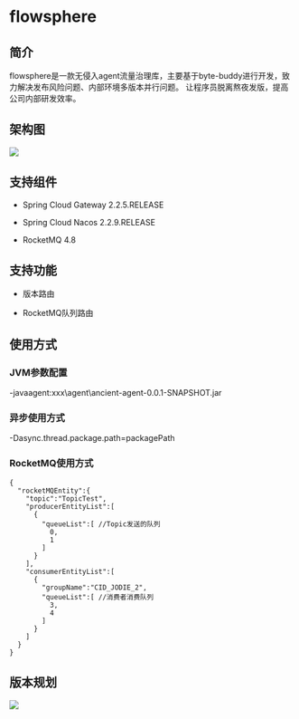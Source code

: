 # flowsphere


## 简介

flowsphere是一款无侵入agent流量治理库，主要基于byte-buddy进行开发，致力解决发布风险问题、内部环境多版本并行问题。
让程序员脱离熬夜发版，提高公司内部研发效率。

## 架构图
![](https://github.com/ZShUn/ancient/blob/main/Resources/Architecture.png)

## 支持组件

- Spring Cloud Gateway 2.2.5.RELEASE

- Spring Cloud Nacos 2.2.9.RELEASE

- RocketMQ 4.8

## 支持功能

- 版本路由

- RocketMQ队列路由

## 使用方式
### JVM参数配置
-javaagent:xxx\agent\ancient-agent-0.0.1-SNAPSHOT.jar

### 异步使用方式
-Dasync.thread.package.path=packagePath

### RocketMQ使用方式
```
{
  "rocketMQEntity":{
    "topic":"TopicTest",
    "producerEntityList":[
      {
        "queueList":[ //Topic发送的队列
          0,
          1
        ]
      }
    ],
    "consumerEntityList":[
      {
        "groupName":"CID_JODIE_2",
        "queueList":[ //消费者消费队列
          3,
          4
        ]
      }
    ]
  }
}
```

## 版本规划
![](https://github.com/ZShUn/ancient/blob/main/Resources/Planning.png)